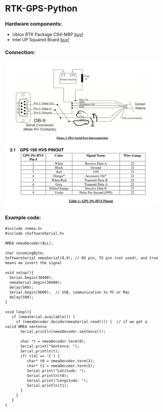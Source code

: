 # RTK-GPS-Python
### Hardware components:
* Ublox RTK Package C94-M8P [buy!](https://www.u-blox.com/en/product/c94-m8p#tab-kit-includes)
* Intel UP Squared Board [buy!](http://www.up-board.org/upsquared/specifications-up2/)
### Connection:
![Connection](https://github.com/Yang-Yanxiang/Arduino-Garmin-GPS-19x/blob/master/connection.png)
![Gmarmin GPS pinout](https://github.com/Yang-Yanxiang/Arduino-Garmin-GPS-19x/blob/master/pinout.png)
### Example code:
```
#include <nmea.h>  
#include <SoftwareSerial.h>

NMEA nmeaDecoder(ALL);  

char incomingByte;
SoftwareSerial nmeaSerial(8,9); // RX pin, TX pin (not used), and true means we invert the signal 

void setup(){
  Serial.begin(38400);  
  nmeaSerial.begin(38400);  
  delay(500);
  Serial.begin(9600);  // USB, communication to PC or Mac
  delay(500);
}

void loop(){
   if (nmeaSerial.available()) {  
     if (nmeaDecoder.decode(nmeaSerial.read())) {  // if we get a valid NMEA sentence  
       Serial.println(nmeaDecoder.sentence()); 

       char *t = nmeaDecoder.term(0);
       Serial.print("Sentence: ");
       Serial.println(t);
       if( t[4] == 'C') {  
          char* t0 = nmeaDecoder.term(3);
          char* t1 = nmeaDecoder.term(5);
          Serial.print("Latitude: ");
          Serial.println(t0);
          Serial.print("Longitude: ");
          Serial.println(t1);
       } 
     }  
   }
}
```
